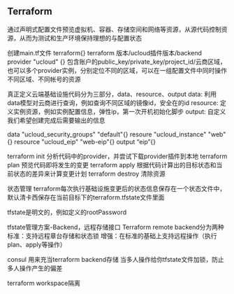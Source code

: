 ## Terraform

通过声明式配置文件预览虚拟机、容器、存储空间和网络等资源，从源代码控制资源，从而为测试和生产环境保持理想的与配置状态

创建main.tf文件
terraform{} terraform 版本/ucloud插件版本/backend
provider "ucloud" {} 包含账户的public_key/private_key/project_id/云商区域，
也可以多个provider实例，分别定位不同的区域，可以在一组配置文件中同时操作不同区域、不同帐号的资源

真正定义云端基础设施代码分为三部分，data、resource、output
data: 利用data模型对云商进行查询，例如查询不同区域的镜像id，安全在的id
resource: 定义实例资源，例如实例配置信息，弹性ip，第一次开机初始化脚步
output: 自定义我们希望创建完成后需要输出的信息

data "ucloud_security_groups" "default"{}
resoure "ucloud_instance" "web"{}
resource "ucloud_eip" "web-eip"{}
output “eip”{}

terraform init 分析代码中的provider，并尝试下载provider插件到本地
terraform plan 预览代码即将发生的变更
terraform apply 根据代码计算出的目标状态和当前状态的差异来计算变更计划 
terraform destroy 清除资源

状态管理
terraform每次执行基础设施变更后的状态信息保存在一个状态文件中，默认清卡西保存在当前目标下的terraform.tfstate文件里面

tfstate是明文的，例如定义的rootPassword

tfstate管理方案-Backend，远程存储接口
Terraform remote backend分为两种
标准：支持远程章台存储和状态锁
增强：在标准的基础上支持远程操作（执行plan、apply等操作）

consul 用来充当terraform backend存储
当多人操作给你tfstate文件加锁，防止多人操作产生的偏差

terraform workspace隔离